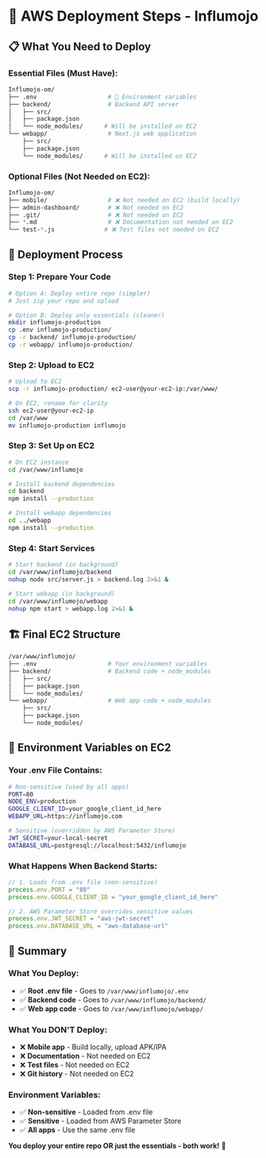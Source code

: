 # 🚀 AWS Deployment Steps - Influmojo

## 📋 **What You Need to Deploy**

### **Essential Files (Must Have):**
```bash
Influmojo-om/
├── .env                    # 🎯 Environment variables
├── backend/                # Backend API server
│   ├── src/
│   ├── package.json
│   └── node_modules/      # Will be installed on EC2
└── webapp/                 # Next.js web application
    ├── src/
    ├── package.json
    └── node_modules/      # Will be installed on EC2
```

### **Optional Files (Not Needed on EC2):**
```bash
Influmojo-om/
├── mobile/                 # ❌ Not needed on EC2 (build locally)
├── admin-dashboard/        # ❌ Not needed on EC2
├── .git/                   # ❌ Not needed on EC2
├── *.md                    # ❌ Documentation not needed on EC2
└── test-*.js              # ❌ Test files not needed on EC2
```

## 🚀 **Deployment Process**

### **Step 1: Prepare Your Code**
```bash
# Option A: Deploy entire repo (simpler)
# Just zip your repo and upload

# Option B: Deploy only essentials (cleaner)
mkdir influmojo-production
cp .env influmojo-production/
cp -r backend/ influmojo-production/
cp -r webapp/ influmojo-production/
```

### **Step 2: Upload to EC2**
```bash
# Upload to EC2
scp -r influmojo-production/ ec2-user@your-ec2-ip:/var/www/

# On EC2, rename for clarity
ssh ec2-user@your-ec2-ip
cd /var/www
mv influmojo-production influmojo
```

### **Step 3: Set Up on EC2**
```bash
# On EC2 instance
cd /var/www/influmojo

# Install backend dependencies
cd backend
npm install --production

# Install webapp dependencies  
cd ../webapp
npm install --production
```

### **Step 4: Start Services**
```bash
# Start backend (in background)
cd /var/www/influmojo/backend
nohup node src/server.js > backend.log 2>&1 &

# Start webapp (in background)
cd /var/www/influmojo/webapp
nohup npm start > webapp.log 2>&1 &
```

## 🏗️ **Final EC2 Structure**

```bash
/var/www/influmojo/
├── .env                    # Your environment variables
├── backend/                # Backend code + node_modules
│   ├── src/
│   ├── package.json
│   └── node_modules/
└── webapp/                 # Web app code + node_modules
    ├── src/
    ├── package.json
    └── node_modules/
```

## 🔐 **Environment Variables on EC2**

### **Your .env File Contains:**
```bash
# Non-sensitive (used by all apps)
PORT=80
NODE_ENV=production
GOOGLE_CLIENT_ID=your_google_client_id_here
WEBAPP_URL=https://influmojo.com

# Sensitive (overridden by AWS Parameter Store)
JWT_SECRET=your-local-secret
DATABASE_URL=postgresql://localhost:5432/influmojo
```

### **What Happens When Backend Starts:**
```javascript
// 1. Loads from .env file (non-sensitive)
process.env.PORT = "80"
process.env.GOOGLE_CLIENT_ID = "your_google_client_id_here"

// 2. AWS Parameter Store overrides sensitive values
process.env.JWT_SECRET = "aws-jwt-secret"
process.env.DATABASE_URL = "aws-database-url"
```

## 🎯 **Summary**

### **What You Deploy:**
- ✅ **Root .env file** - Goes to `/var/www/influmojo/.env`
- ✅ **Backend code** - Goes to `/var/www/influmojo/backend/`
- ✅ **Web app code** - Goes to `/var/www/influmojo/webapp/`

### **What You DON'T Deploy:**
- ❌ **Mobile app** - Build locally, upload APK/IPA
- ❌ **Documentation** - Not needed on EC2
- ❌ **Test files** - Not needed on EC2
- ❌ **Git history** - Not needed on EC2

### **Environment Variables:**
- ✅ **Non-sensitive** - Loaded from .env file
- ✅ **Sensitive** - Loaded from AWS Parameter Store
- ✅ **All apps** - Use the same .env file

**You deploy your entire repo OR just the essentials - both work!** 🚀
